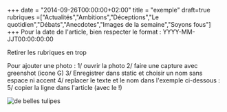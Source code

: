 +++
date = "2014-09-26T00:00:00+02:00"
title = "exemple"
draft=true
rubriques =["Actualités","Ambitions","Déceptions","Le quotidien","Débats","Anecdotes","Images de la semaine","Soyons fous"]
+++
Pour la date de l'article, bien respecter le format :
YYYY-MM-JJT00:00:00:00

Retirer les rubriques en trop

Pour ajouter une photo :
1/ ouvrir la photo
2/ faire une capture avec greenshot (icone G)
3/ Enregistrer dans static et choisir un nom sans espace ni accent
4/ replacer le texte et le nom dans l'exemple ci-dessous :
5/ copier la ligne dans l'article (avec le !)

![de belles tulipes](/Tulips.jpg)


